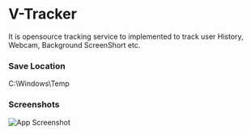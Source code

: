 # V-Tracker
It is opensource tracking service to implemented to track user History, Webcam, Background ScreenShort etc.

### Save Location
C:\Windows\Temp  

### Screenshots
![App Screenshot](https://via.placeholder.com/468x300?text=App+Screenshot+Here)
